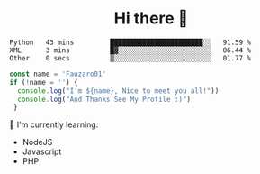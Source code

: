 <h1  align='center'> Hi there 👋 </h1>

<p align='center'> </p>

<!--START_SECTION:waka-->

```text
Python   43 mins         ███████████████████████░░   91.59 %
XML      3 mins          █▓░░░░░░░░░░░░░░░░░░░░░░░   06.44 %
Other    0 secs          ▒░░░░░░░░░░░░░░░░░░░░░░░░   01.77 %
```

<!--END_SECTION:waka-->

```javascript
const name = 'Fauzaro01'
if (!name = '') {
  console.log("I'm ${name}, Nice to meet you all!"))
  console.log("And Thanks See My Profile :)")
 }
```

:page_with_curl: I'm currently learning:
- NodeJS
- Javascript
- PHP

